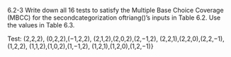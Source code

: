 6.2-3
Write down all 16 tests to satisfy the Multiple Base Choice Coverage (MBCC) for the 
secondcategorization oftriang()’s inputs in Table 6.2.  Use the values in Table 6.3.

Test: 
	(2,2,2),
	(0,2,2),(−1,2,2),
	(2,1,2),(2,0,2),(2,−1,2),
	(2,2,1),(2,2,0),(2,2,−1),
	(1,2,2),
	(1,1,2),(1,0,2),(1,−1,2),
	(1,2,1),(1,2,0),(1,2,−1)}
